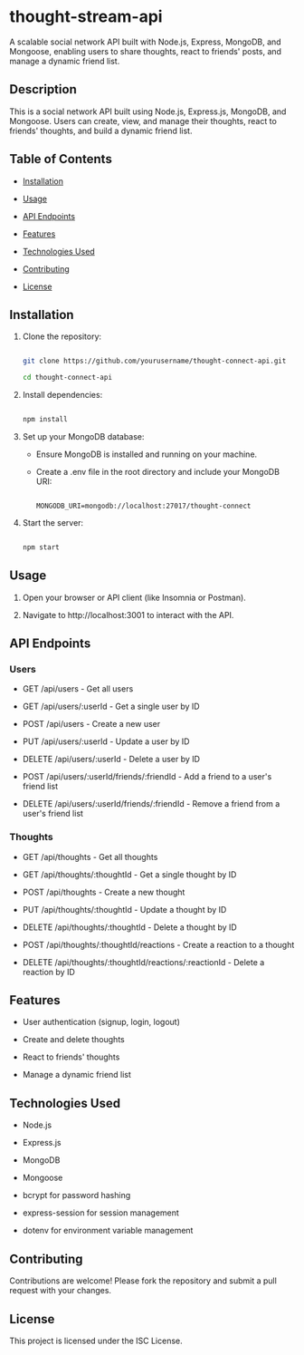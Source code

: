 # thought-stream-api

A scalable social network API built with Node.js, Express, MongoDB, and Mongoose, enabling users to share thoughts, react to friends' posts, and manage a dynamic friend list.


## Description

This is a social network API built using Node.js, Express.js, MongoDB, and Mongoose. Users can create, view, and manage their thoughts, react to friends' thoughts, and build a dynamic friend list.

## Table of Contents

- [Installation](#installation)

- [Usage](#usage)

- [API Endpoints](#api-endpoints)

- [Features](#features)

- [Technologies Used](#technologies-used)

- [Contributing](#contributing)

- [License](#license)

## Installation

1. Clone the repository:

   ```bash

   git clone https://github.com/yourusername/thought-connect-api.git

   cd thought-connect-api

   ```

2. Install dependencies:

   ```bash

   npm install

   ```

3. Set up your MongoDB database:

   - Ensure MongoDB is installed and running on your machine.

   - Create a .env file in the root directory and include your MongoDB URI:

     ```

     MONGODB_URI=mongodb://localhost:27017/thought-connect

     ```

4. Start the server:

   ```bash

   npm start

   ```

## Usage

1. Open your browser or API client (like Insomnia or Postman).

2. Navigate to http://localhost:3001 to interact with the API.

## API Endpoints

### Users

- GET /api/users - Get all users

- GET /api/users/:userId - Get a single user by ID

- POST /api/users - Create a new user

- PUT /api/users/:userId - Update a user by ID

- DELETE /api/users/:userId - Delete a user by ID

- POST /api/users/:userId/friends/:friendId - Add a friend to a user's friend list

- DELETE /api/users/:userId/friends/:friendId - Remove a friend from a user's friend list

### Thoughts

- GET /api/thoughts - Get all thoughts

- GET /api/thoughts/:thoughtId - Get a single thought by ID

- POST /api/thoughts - Create a new thought

- PUT /api/thoughts/:thoughtId - Update a thought by ID

- DELETE /api/thoughts/:thoughtId - Delete a thought by ID

- POST /api/thoughts/:thoughtId/reactions - Create a reaction to a thought

- DELETE /api/thoughts/:thoughtId/reactions/:reactionId - Delete a reaction by ID

## Features

- User authentication (signup, login, logout)

- Create and delete thoughts

- React to friends' thoughts

- Manage a dynamic friend list

## Technologies Used

- Node.js

- Express.js

- MongoDB

- Mongoose

- bcrypt for password hashing

- express-session for session management

- dotenv for environment variable management

## Contributing

Contributions are welcome! Please fork the repository and submit a pull request with your changes.

## License

This project is licensed under the ISC License.